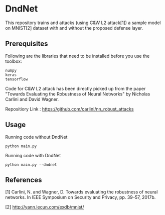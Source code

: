 # DndNet

This repository trains and attacks (using C&W L2 attack[1]) a sample model on MNIST[2] dataset with and without the proposed defense layer. 

## Prerequisites

Following are the libraries that need to be installed before you use the toolbox:

```
numpy
keras
tensorflow
```

Code for C&W L2 attack has been directly picked up from the paper "Towards Evaluating the Robustness of Neural Networks" by Nicholas Carlini and David Wagner.


Repositiory Link : https://github.com/carlini/nn_robust_attacks

## Usage

Running code without DndNet

```
python main.py 
```

Running code with DndNet

```
python main.py --dndnet
```

## References

[1] Carlini, N. and Wagner, D. Towards evaluating the robustness of neural networks. In IEEE Symposium on Security
and Privacy, pp. 39–57, 2017b.

[2] http://yann.lecun.com/exdb/mnist/


